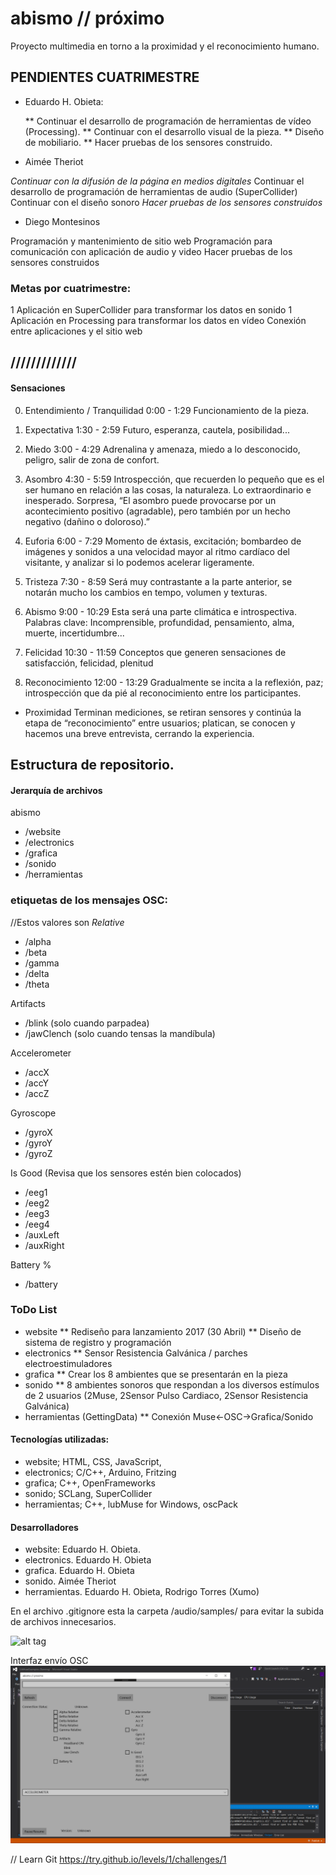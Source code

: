 # abismo // próximo 
Proyecto multimedia en torno a la proximidad y el reconocimiento humano.


## PENDIENTES CUATRIMESTRE
* Eduardo H. Obieta:

	** Continuar el desarrollo de programación de herramientas de vídeo (Processing).
	** Continuar con el desarrollo visual de la pieza.
	** Diseño de mobiliario.
	** Hacer pruebas de los sensores construido.

* Aimée Theriot 

*Continuar con la difusión de la página en medios digitales*
Continuar el desarrollo de programación de herramientas de audio (SuperCollider)
Continuar con el diseño sonoro
*Hacer pruebas de los sensores construidos*

* Diego Montesinos

Programación y mantenimiento de sitio web
Programación para comunicación con aplicación de audio y video
Hacer pruebas de los sensores construidos

### Metas por cuatrimestre:

1 Aplicación en SuperCollider para transformar los datos en sonido
1 Aplicación en Processing para transformar los datos en vídeo
Conexión entre aplicaciones y el sitio web

## /////////////

#### Sensaciones
0. Entendimiento / Tranquilidad 0:00 - 1:29 Funcionamiento de la pieza.

1. Expectativa 1:30 - 2:59 Futuro, esperanza, cautela, posibilidad...

2. Miedo 3:00 - 4:29 Adrenalina y amenaza, miedo a lo desconocido, peligro, salir de zona de confort.

3. Asombro 4:30 - 5:59 Introspección, que recuerden lo pequeño que es el ser humano en relación a las cosas, la naturaleza. Lo extraordinario e inesperado. Sorpresa, “El asombro puede provocarse por un acontecimiento positivo (agradable), pero también por un hecho negativo (dañino o doloroso).”

4. Euforia 6:00 - 7:29 Momento de éxtasis, excitación; bombardeo de imágenes y sonidos a una velocidad mayor al ritmo cardíaco del visitante, y analizar si lo podemos acelerar ligeramente.

5. Tristeza 7:30 - 8:59
Será muy contrastante a la parte anterior, se notarán mucho los cambios en tempo, volumen y texturas.

6. Abismo 9:00 -  10:29
Esta será una parte climática e introspectiva. Palabras clave: Incomprensible, profundidad, pensamiento, alma, muerte, incertidumbre...

7. Felicidad 10:30 - 11:59
Conceptos que generen sensaciones de satisfacción, felicidad, plenitud

8. Reconocimiento 12:00 - 13:29
Gradualmente se incita a la reflexión, paz; introspección que da pié al reconocimiento entre los participantes.
- Proximidad
Terminan mediciones, se retiran sensores y continúa la etapa de “reconocimiento” entre usuarios; platican, se conocen y hacemos una breve entrevista, cerrando la experiencia.

## Estructura de repositorio.
#### Jerarquía de archivos
abismo
- /website
- /electronics
- /grafica
- /sonido
- /herramientas

### etiquetas de los mensajes OSC:
//Estos valores son *Relative*
- /alpha
- /beta
- /gamma
- /delta
- /theta

Artifacts
- /blink (solo cuando parpadea)
- /jawClench (solo cuando tensas la mandíbula)

Accelerometer
- /accX
- /accY
- /accZ

Gyroscope
- /gyroX
- /gyroY
- /gyroZ

Is Good (Revisa que los sensores estén bien colocados)
- /eeg1
- /eeg2
- /eeg3
- /eeg4
- /auxLeft
- /auxRight

Battery %
- /battery

### ToDo List
* website
** Rediseño para lanzamiento 2017 (30 Abril)
** Diseño de sistema de registro y programación
* electronics
** Sensor Resistencia Galvánica / parches electroestimuladores
* grafica
** Crear los 8 ambientes que se presentarán en la pieza
* sonido
** 8 ambientes sonoros que respondan a los diversos estímulos de 2 usuarios (2Muse, 2Sensor Pulso Cardiaco, 2Sensor Resistencia Galvánica)
* herramientas (GettingData)
** Conexión Muse<-OSC->Grafica/Sonido

#### Tecnologías utilizadas:
* website; HTML, CSS, JavaScript, 
* electronics; C/C++, Arduino, Fritzing
* grafica; C++, OpenFrameworks
* sonido; SCLang, SuperCollider
* herramientas; C++, lubMuse for Windows, oscPack

#### Desarrolladores
* website: Eduardo H. Obieta.
* electronics. Eduardo H. Obieta
* grafica. Eduardo H. Obieta
* sonido. Aimée Theriot
* herramientas. Eduardo H. Obieta, Rodrigo Torres (Xumo)

En el archivo .gitignore esta la carpeta /audio/samples/ para evitar la subida de archivos innecesarios.

![alt tag](http://abismo.cc/images/agradecimiento_coverFB.png)

Interfaz envío OSC
![alt tag](https://github.com/laadeho/abismo/blob/master/website/images/UIosc.png?raw=true)

// Learn Git
https://try.github.io/levels/1/challenges/1
